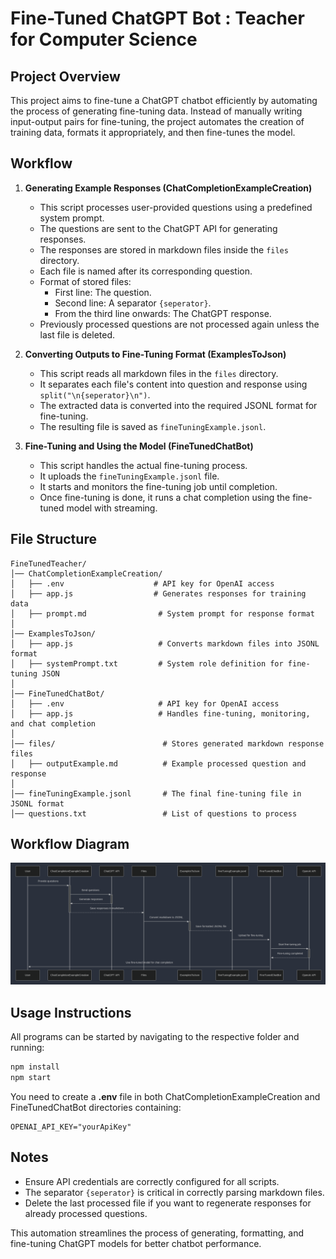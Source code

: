 # Fine-Tuned ChatGPT Bot : Teacher for Computer Science

## Project Overview
This project aims to fine-tune a ChatGPT chatbot efficiently by automating the process of generating fine-tuning data. Instead of manually writing input-output pairs for fine-tuning, the project automates the creation of training data, formats it appropriately, and then fine-tunes the model.

## Workflow
1. **Generating Example Responses (ChatCompletionExampleCreation)**
   - This script processes user-provided questions using a predefined system prompt.
   - The questions are sent to the ChatGPT API for generating responses.
   - The responses are stored in markdown files inside the `files` directory.
   - Each file is named after its corresponding question.
   - Format of stored files:
     - First line: The question.
     - Second line: A separator `{seperator}`.
     - From the third line onwards: The ChatGPT response.
   - Previously processed questions are not processed again unless the last file is deleted.

2. **Converting Outputs to Fine-Tuning Format (ExamplesToJson)**
   - This script reads all markdown files in the `files` directory.
   - It separates each file's content into question and response using `split("\n{seperator}\n")`.
   - The extracted data is converted into the required JSONL format for fine-tuning.
   - The resulting file is saved as `fineTuningExample.jsonl`.

3. **Fine-Tuning and Using the Model (FineTunedChatBot)**
   - This script handles the actual fine-tuning process.
   - It uploads the `fineTuningExample.jsonl` file.
   - It starts and monitors the fine-tuning job until completion.
   - Once fine-tuning is done, it runs a chat completion using the fine-tuned model with streaming.

## File Structure
```
FineTunedTeacher/
│── ChatCompletionExampleCreation/
│   ├── .env                    # API key for OpenAI access
│   ├── app.js                  # Generates responses for training data
│   ├── prompt.md                # System prompt for response format
│
│── ExamplesToJson/
│   ├── app.js                   # Converts markdown files into JSONL format
│   ├── systemPrompt.txt         # System role definition for fine-tuning JSON
│
│── FineTunedChatBot/
│   ├── .env                     # API key for OpenAI access
│   ├── app.js                   # Handles fine-tuning, monitoring, and chat completion
│
│── files/                        # Stores generated markdown response files
│   ├── outputExample.md          # Example processed question and response
│
│── fineTuningExample.jsonl       # The final fine-tuning file in JSONL format
│── questions.txt                 # List of questions to process    

```

## Workflow Diagram
![Workflow Sequence](img/mermaid_diagram.png)


## Usage Instructions
All programs can be started by navigating to the respective folder and running:
```sh
npm install
npm start
```
You need to create a **.env** file in both ChatCompletionExampleCreation and FineTunedChatBot directories containing:

```
OPENAI_API_KEY="yourApiKey"
```

## Notes
- Ensure API credentials are correctly configured for all scripts.
- The separator `{seperator}` is critical in correctly parsing markdown files.
- Delete the last processed file if you want to regenerate responses for already processed questions.


This automation streamlines the process of generating, formatting, and fine-tuning ChatGPT models for better chatbot performance. 
